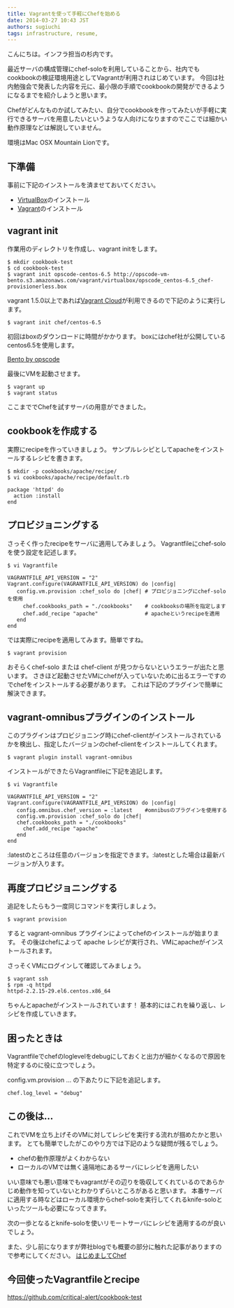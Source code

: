 ```yaml
---
title: Vagrantを使って手軽にChefを始める
date: 2014-03-27 10:43 JST
authors: sugiuchi
tags: infrastructure, resume, 
---
```

こんにちは。インフラ担当の杉内です。

<p>最近サーバの構成管理にchef-soloを利用していることから、社内でもcookbookの検証環境用途としてVagrantが利用されはじめています。
今回は社内勉強会で発表した内容を元に、最小限の手順でcookbookの開発ができるようになるまでを紹介しようと思います。

Chefがどんなものか試してみたい、自分でcookbookを作ってみたいが手軽に実行できるサーバを用意したいというような人向けになりますのでここでは細かい動作原理などは解説していません。
</p>

<p>環境はMac OSX Mountain Lionです。</p>

<!--more-->

<h2> 下準備 </h2>
事前に下記のインストールを済ませておいてください。

<ul>
	<li><a href="https://www.virtualbox.org/" target="_blank">VirtualBox</a>のインストール</li>
	<li><a href="http://www.vagrantup.com/" target="_blank">Vagrant</a>のインストール</li>
</ul>

<h2>vagrant init</h2>
作業用のディレクトリを作成し、vagrant initをします。

<pre><code>$ mkdir cookbook-test
$ cd cookbook-test
$ vagrant init opscode-centos-6.5 http://opscode-vm-bento.s3.amazonaws.com/vagrant/virtualbox/opscode_centos-6.5_chef-provisionerless.box</code></pre>

vagrant 1.5.0以上であれば<a href="https://vagrantcloud.com/chef/" title="vagrantcloud" target="_blank">Vagrant Cloud</a>が利用できるので下記のように実行します。

<pre><code>$ vagrant init chef/centos-6.5</code></pre>

初回はboxのダウンロードに時間がかかります。
boxにはchef社が公開しているcentos6.5を使用します。

<a href="http://opscode.github.io/bento/" title="bento" target="_blank">Bento by opscode</a>

最後にVMを起動させます。

<pre><code>$ vagrant up
$ vagrant status</code></pre>

ここまででChefを試すサーバの用意ができました。

<h2>cookbookを作成する</h2>
実際にrecipeを作っていきましょう。
サンプルレシピとしてapacheをインストールするレシピを書きます。

<pre><code>$ mkdir -p cookbooks/apache/recipe/
$ vi cookbooks/apache/recipe/default.rb

package 'httpd' do
  action :install
end</code></pre>

<h2> プロビジョニングする </h2>
さっそく作ったrecipeをサーバに適用してみましょう。
Vagrantfileにchef-soloを使う設定を記述します。

<pre><code>$ vi Vagrantfile

VAGRANTFILE_API_VERSION = "2"
Vagrant.configure(VAGRANTFILE_API_VERSION) do |config|
   config.vm.provision :chef_solo do |chef| # プロビジョニングにchef-soloを使用
     chef.cookbooks_path = "./cookbooks"    # cookbooksの場所を指定します
     chef.add_recipe "apache"               # apacheというrecipeを適用
   end
end</code></pre>

では実際にrecipeを適用してみます。簡単ですね。

<pre><code>$ vagrant provision</code></pre>

おそらくchef-solo または chef-client が見つからないというエラーが出たと思います。
さきほど起動させたVMにchefが入っていないために出るエラーですのでchefをインストールする必要があります。
これは下記のプラグインで簡単に解決できます。

<h2> vagrant-omnibusプラグインのインストール </h2>
このプラグインはプロビジョニング時にchef-clientがインストールされているかを検出し、指定したバージョンのchef-clientをインストールしてくれます。

<pre><code>$ vagrant plugin install vagrant-omnibus</code></pre>

インストールができたらVagrantfileに下記を追記します。

<pre><code>$ vi Vagrantfile

VAGRANTFILE_API_VERSION = "2"
Vagrant.configure(VAGRANTFILE_API_VERSION) do |config|
   config.omnibus.chef_version = :latest    #omnibusのプラグインを使用する
   config.vm.provision :chef_solo do |chef|
   chef.cookbooks_path = "./cookbooks"
     chef.add_recipe "apache"
   end
end</code></pre>

:latestのところは任意のバージョンを指定できます。:latestとした場合は最新バージョンが入ります。

<h2> 再度プロビジョニングする </h2>

追記をしたらもう一度同じコマンドを実行しましょう。

<pre><code>$ vagrant provision</code></pre>

すると vagrant-omnibus プラグインによってchefのインストールが始まります。
その後はchefによって apache レシピが実行され、VMにapacheがインストールされます。

さっそくVMにログインして確認してみましょう。

<pre><code>$ vagrant ssh
$ rpm -q httpd
httpd-2.2.15-29.el6.centos.x86_64</code></pre>

ちゃんとapacheがインストールされています！
基本的にはこれを繰り返し、レシピを作成していきます。

<h2> 困ったときは </h2>

Vagrantfileでchefのloglevelをdebugにしておくと出力が細かくなるので原因を特定するのに役に立つでしょう。

config.vm.provision ... の下あたりに下記を追記します。

<pre><code>chef.log_level = "debug"</code></pre>

<h2> この後は... </h2>

これでVMを立ち上げそのVMに対してレシピを実行する流れが掴めたかと思います。
とても簡単でしたがこのやり方では下記のような疑問が残るでしょう。

<ul>
	<li>chefの動作原理がよくわからない</li>
	<li>ローカルのVMでは無く遠隔地にあるサーバにレシピを適用したい</li>
</ul>

いい意味でも悪い意味でもvagrantがその辺りを吸収してくれているのであらかじめ動作を知っていないとわかりずらいところがあると思います。
本番サーバに適用する時などはローカル環境からchef-soloを実行してくれるknife-soloといったツールも必要になってきます。

次の一歩となるとknife-soloを使いリモートサーバにレシピを適用するのが良いでしょう。

また、少し前になりますが弊社blogでも概要の部分に触れた記事がありますので参考にしてください。
<a href="http://tech.feedforce.jp/chef-introduction.html" title="はじめましてChef" target="_blank">はじめましてChef</a>

<h2> 今回使ったVagrantfileとrecipe </h2>

<a href="https://github.com/critical-alert/cookbook-test" target="_blank">https://github.com/critical-alert/cookbook-test</a>